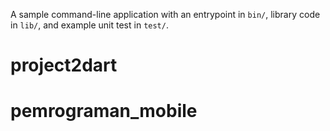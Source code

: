 A sample command-line application with an entrypoint in `bin/`, library code
in `lib/`, and example unit test in `test/`.
# project2dart
# pemrograman_mobile
